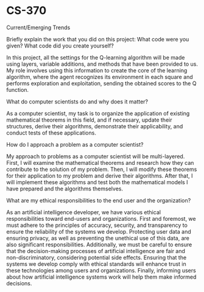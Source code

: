 # CS-370
Current/Emerging Trends

Briefly explain the work that you did on this project: What code were you given? What code did you create yourself?

In this project, all the settings for the Q-learning algorithm will be made using layers, variable additions, and methods that have been provided to us. My role involves using this information to create the core of the learning algorithm, where the agent recognizes its environment in each square and performs exploration and exploitation, sending the obtained scores to the Q function.

What do computer scientists do and why does it matter?

As a computer scientist, my task is to organize the application of existing mathematical theorems in this field, and if necessary, update their structures, derive their algorithms, demonstrate their applicability, and conduct tests of these applications.


How do I approach a problem as a computer scientist?


My approach to problems as a computer scientist will be multi-layered. First, I will examine the mathematical theorems and research how they can contribute to the solution of my problem. Then, I will modify these theorems for their application to my problem and derive their algorithms. After that, I will implement these algorithms and test both the mathematical models I have prepared and the algorithms themselves.


What are my ethical responsibilities to the end user and the organization?



As an artificial intelligence developer, we have various ethical responsibilities toward end-users and organizations. First and foremost, we must adhere to the principles of accuracy, security, and transparency to ensure the reliability of the systems we develop. Protecting user data and ensuring privacy, as well as preventing the unethical use of this data, are also significant responsibilities. Additionally, we must be careful to ensure that the decision-making processes of artificial intelligence are fair and non-discriminatory, considering potential side effects. Ensuring that the systems we develop comply with ethical standards will enhance trust in these technologies among users and organizations. Finally, informing users about how artificial intelligence systems work will help them make informed decisions.


